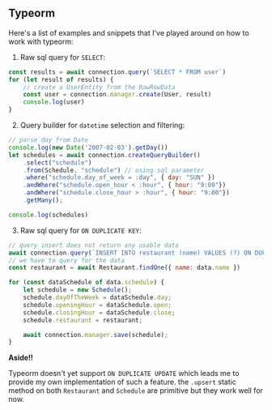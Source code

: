 ## Typeorm ##

Here's a list of examples and snippets that I've played around on how to work with typeorm:

1. Raw sql query for `SELECT`:
```js
const results = await connection.query(`SELECT * FROM user`)
for (let result of results) {
    // create a UserEntity from the RawRowData
    const user = connection.manager.create(User, result)
    console.log(user)
}
```

2. Query builder for `datetime` selection and filtering:
```js
// parse day from Date
console.log(new Date('2007-02-03').getDay())
let schedules = await connection.createQueryBuilder()
    .select("schedule")
    .from(Schedule, "schedule") // using sql parameter
    .where("schedule.day_of_week = :day", { day: "SUN" })
    .andWhere("schedule.open_hour < :hour", { hour: "9:00"})
    .andWhere("schedule.close_hour > :hour", { hour: "9:00"})
    .getMany();

console.log(schedules)
```

3. Raw sql query for `ON DUPLICATE KEY`:
```js
// query insert does not return any usable data
await connection.query(`INSERT INTO restaurant (name) VALUES (?) ON DUPLICATE KEY UPDATE name=?;`, [data.name, data.name])
// we have to query for the data
const restaurant = await Restaurant.findOne({ name: data.name })

for (const dataSchedule of data.schedule) {
    let schedule = new Schedule();
    schedule.dayOfTheWeek = dataSchedule.day;
    schedule.openingHour = dataSchedule.open;
    schedule.closingHour = dataSchedule.close;
    schedule.restaurant = restaurant;

    await connection.manager.save(schedule);
}
```

**Aside!!**

Typeorm doesn't yet support `ON DUPLICATE UPDATE` which leads me to provide my own implementation of such a feature. the `.upsert` static method on both `Restaurant` and `Schedule` are primitive but they work well for now.